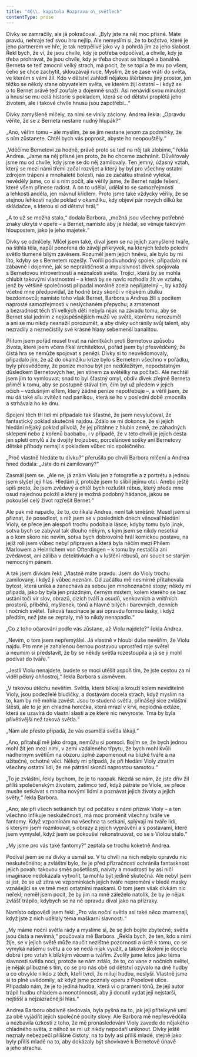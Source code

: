 ```yaml
---
title: "46\\. kapitola Rozprava o\_světlech"
contentType: prose
---
```


  

Dívky se zamračily, ale já pokračoval. „Byly jste na něj moc přísné. Máte pravdu, nehraje teď svou hru nejlíp. Ale nemyslím si, že to božstvo, které je jeho partnerem ve hře, je tak netrpělivé jako vy a pohrdá jím za jeho slabost. Řekl bych, že ví, že jsou chvíle, kdy je potřeba odpočívat, a chvíle, kdy je třeba prohrávat, že jsou chvíle, kdy je třeba chovat se hloupě a banálně. Berneta se teď zmocnil velký strach, má pocit, že se topí a že mu po všem, čeho se chce zachytit, sklouzávají ruce. Myslím, že se zase vrátí do světa, ve kterém s vámi žil. Kdo v dětství zahlédl nějakou štěrbinou jiný prostor, jen těžko se někdy stane obyvatelem světa, ve kterém žijí ostatní – i když se o to Bernet právě teď zoufale a dojemně snaží. Asi nenávidí svou minulost a hnusí se mu celá historie s pokladem, která se od dětství proplétá jeho životem, ale i takové chvíle hnusu jsou zapotřebí…“

Dívky zamyšleně mlčely, za nimi se vlnily záclony. Andrea řekla: „Opravdu věříte, že se z Berneta nestane nudný hlupák?“

„Ano, věřím tomu – ale myslím, že se jím nestane jenom za podmínky, že s ním zůstanete. Chtěl bych vás poprosit, abyste ho ne­opouštěly.“

„Vděčíme Bernetovi za hodně, právě proto se teď na něj tak zlobíme,“ řekla Andrea. „Jsme na něj přísné jen proto, že ho chceme zachránit. Důvěřovaly jsme mu od chvíle, kdy jsme se do něj zamilovaly. Ten jemný, úžasný vztah, který se mezi námi třemi začal rozvíjet a který by byl pro všechny ostatní zdrojem trápení a mnohaleté bolesti, nás ze začátku strašně vylekal, nevěděly jsme, co si s ním počít, ale věřily jsme, že Bernet najde řešení, které všem přinese radost. A on to udělal, udělal to se samozřejmostí a lehkostí anděla, jen mávnul křídlem. Proto jsme také vždycky věřily, že se stejnou lehkostí najde poklad v okamžiku, kdy objeví pár nových dílků ke skládačce, s kterou si od dětství hrál.“

„A to už se možná stalo,“ dodala Barbora, „možná jsou všechny potřebné znaky ukryté v opeře – a Bernet, namísto aby je hledal, se věnuje takovým hloupostem, jako je jeho majetek.“

Dívky se odmlčely. Mlčel jsem také, díval jsem se na jejich zamyšlené tváře, na štíhlá těla, napůl ponořená do závějí přikrývek, na kterých leželo polední světlo tlumené bílým závěsem. Rozuměl jsem jejich hněvu, ale bylo by mi líto, kdyby se s Bernetem rozešly. Tvořili podivuhodný spolek; připadalo mi zábavné i dojemné, jak se nepraktičnost a impulsivnost dívek spojovala s Bernetovou introvertností a neznalostí světa. Trojici, která by se mohla chlubit takovými vlastnostmi – a která by se navíc rozhodla žít ve vztahu, jenž by většině společnosti připadal morálně zcela nepřijatelný –, by každý včetně mne předpovídal, že hodně brzy skončí v nějakém útulku bezdomovců; namísto toho však Bernet, Barbora a Andrea žili s pocitem naprosté samozřejmosti v neslýchaném přepychu; a zmatenost a bezradnost těch tří velkých dětí nebyla nijak na závadu tomu, aby se Bernet stal jedním z nejúspěšnějších mužů ve světě, kterému nerozuměl a ani se mu nikdy nesnažil porozumět, a aby dívky uchránily svůj talent, aby nezradily a neznečistily své krásné hlasy sebemenší banalitou.

Přitom jsem pořád musel trvat na námitkách proti Bernetovu způsobu života, které jsem včera říkal architektovi, pořád jsem byl přesvědčený, že čistá hra se nemůže spojovat s penězi. Dívky si to neuvědomovaly, připadalo jim, že až do okamžiku krize bylo s Bernetem všechno v pořádku, byly přesvědčeny, že peníze mohou být jen nedůležitým, nepodstatným důsledkem Bernetových her, jen stínem za světélky na počítači. Ale nechtěl jsem jim to vymlouvat; snad to byl šťastný omyl, obdiv dívek zřejmě Berneta přiměl k tomu, aby se postupně stával tím, čím byl už předem v jejich očích – vzdušným elfem, který žádné peníze nepotřebuje –, a věřil jsem, že mu dá také sílu zvítězit nad panikou, která se ho v poslední době zmocnila a strhávala ho ke dnu.

Spojení těch tří lidí mi připadalo tak šťastné, že jsem nevylučoval, že fantastický poklad skutečně najdou. Zdálo se mi dokonce, že si jejich hledání nějaký poklad přivolá, že jej přitáhne z hlubin země, ze záhadných sklepení nebo z kořenů baobabu, i v případě, že v této chvíli je jejich cesta jen spletí omylů a že dvojitý trojzubec, porcelánové sošky ani Bernetovy dětské příhody nemají s pokladem vůbec nic společného.

„Proč vlastně hledáte tu dívku?“ přerušila po chvíli Barbora mlčení a Andrea hned dodala: „Jste do ní zamilovaný?“

Zasmál jsem se. „Ale ne, já znám Violu jen z fotografie a z portrétu a jednou jsem slyšel její hlas. Hledám ji, protože jsem to slíbil jejímu otci. Anebo ještě spíš proto, že jsem zvědavý a chtěl bych rozluštit rébus, který přede mne osud najednou položil a který je možná podobný hádance, jakou se pokoušel celý život rozřešit Bernet.“

Ale pak mě napadlo, že to, co říkala Andrea, není tak směšné. Musel jsem si přiznat, že posedlost, s níž jsem se v posledních dnech věnoval hledání Violy, se přece jen alespoň trochu podobala lásce; kdyby tomu bylo jinak, sotva bych se zabýval tak dlouho někým, s kým jsem se nikdy nesetkal a o kom skoro nic nevím, sotva bych dobrovolně hrál komickou postavu, na jejíž roli jsem vůbec nebyl připraven a která byla něčím mezi Philem Marlowem a Heinrichem von Ofterdingen – k tomu by nestačila ani zvědavost, ani záliba v detektivkách a v luštění rébusů, ani soucit se starým nemocným pánem.

A tak jsem dívkám řekl: „Vlastně máte pravdu. Jsem do Violy trochu zamilovaný, i když ji vůbec neznám. Od začátku mě nesmírně přitahovala bytost, která uniká a zanechává za sebou jen mnohoznačné stopy; někdy mi připadá, jako by byla jen prázdným, černým místem, kolem kterého se bez ustání točí vír slov, obrazů, cizích tváří a osudů, venkovních a vnitřních prostorů, příběhů, myšlenek, tónů a hlavně bílých i barevných, denních i nočních světel. Taková fascinace je asi opravdu formou lásky, i když předtím, než jste se zeptaly, mě to nikdy nenapadlo.“

„Co z toho očarování podle vás zůstane, až Violu najdete?“ řekla Andrea.

„Nevím, o tom jsem nepřemýšlel. Já vlastně v hloubi duše nevěřím, že Violu najdu. Pro mne je zahalenou černou postavou uprostřed roje světel a neumím si představit, že by se někdy světla rozestoupila a já se jí mohl podívat do tváře.“

„Jestli Violu nenajdete, budete se moci utěšit aspoň tím, že jste cestou za ní viděl pěkný ohňostroj,“ řekla Barbora s úsměvem.

„V takovou útěchu nevěřím. Světla, která blikají a krouží kolem neviditelné Violy, jsou podezřelé bludičky, a dostávám docela strach, když myslím na to, kam by mě mohla zavést. Jsou to studená světla, přinášejí sice zvláštní štěstí, ale to je jen chladná horečka, která mrazí v krvi, neplodná extáze, která se uzavírá do vlastní slasti a ze které nic nevyroste. Tma by byla přívětivější než taková světla.“

„Nám ale přesto připadá, že vás osamělá světla lákají.“

„Ano, přitahují mě jako droga, nemůžu si pomoci. Bojím se, že bych jednou mohl žít jen mezi nimi, v zemi vzdáleného třpytu, že bych mohl kvůli nádherným světlům na obzoru úplně zapomenout na blízké tváře a na užitečné, ochotné věci. Někdy mi připadá, že při hledání Violy ztratím všechny ostatní lidi, že mé pátrání skončí naprostou samotou.“

„To je zvláštní, řekly bychom, že je to naopak. Nezdá se nám, že jste dřív žil příliš společenským životem, zatímco teď, když pátráte po Viole, se přece musíte setkávat s mnoha novými lidmi a poznávat jejich životy a jejich světy,“ řekla Barbora.

„Ano, ale při všech setkáních byl od počátku s námi přízrak Violy – a ten všechno infikuje neskutečností, má moc proměnit všechny tváře ve fantomy. Když vzpomínám na všechna ta setkání, splývají mi tváře lidí, s kterými jsem rozmlouval, s obrazy z jejich vyprávění a s postavami, které jsem vymyslel, když jsem se pokoušel rekonstruovat, co se s Violou stalo.“

„My jsme pro vás také fantomy?“ zeptala se trochu koketně Andrea.

Podíval jsem se na dívky a usmál se. V tu chvíli na nich nebylo opravdu nic neskutečného; a zvláštní bylo, že je před přízračností ochránila fantasknost jejich povah: takovou směs pošetilosti, naivity a moudrosti by asi ničí imaginace nedokázala vytvořit, ta mohla být jedině skutečná. Ale nebyl jsem si jist, že se už zítra ve vzpomínkách jejich tváře nepromění v bledé masky vznášející se ve tmě mezi ostatními maskami. O tom jsem však dívkám nic neřekl; neměl jsem pocit, že by jim na mně záleželo natolik, že by je nějak zvlášť trápilo, kdybych se na ně opravdu díval jako na přízraky.

Namísto odpovědi jsem řekl: „Pro vás noční světla asi také něco znamenají, když jste z nich udělaly téma maškarní slavnosti.“

„My máme noční světla rády a myslíme si, že se jich bojíte zbytečně; světla jsou čistá a nevinná,“ poučovala mě Barbora. „Řekla bych, že ten, kdo s nimi žije, se v jejich světě může naučit nezištné pozornosti a úctě k tomu, co se vymyká našemu světu a co se nedá nijak využít, a takové školení je docela dobré i pro vztah k blízkým věcem a tvářím. Zvolily jsme letos jako téma slavnosti světla noci, protože se nám zdálo, že to, co vane z nočních světel, je nějak příbuzné s tím, co se pro nás obě od dětství ozývalo na dně hudby a co obvykle nikdo z těch, kteří tvrdí, že milují hudbu, neslyší. Vlastně jsme si to plně uvědomily, až když jsme poznaly operu z Popelové ulice. Připadalo nám, že je to jediná hudba, která ví o prameni tónů, že její autor trápil hudbu chladem a monotónností, aby ji donutil vydat její nejstarší, nejtišší a nejzázračnější hlas.“

Andrea Barboru obdivně sledovala, byla pyšná na to, jak její přítelkyně umí za obě vyjádřit jejich společné pocity slovy. Ale Barbora mě nepřesvědčila a nezbavila úzkosti z toho, že mě pronásledování Violy zavede do nějakého chladného světa, z něhož se mi už nikdy nepodaří uniknout. Dívky ještě neznaly nebezpečí přílišné čistoty, na to byly asi příliš mladé, stejně jako byly příliš mladé na to, aby dokázaly být shovívavé k Bernetově únavě a jeho strachu.
